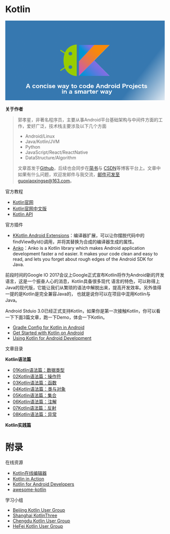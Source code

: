 # Kotlin

<img src="https://github.com/guoxiaoxing/kotlin/raw/master/art/kotlin_banner.png"/>

**关于作者**

>郭孝星，非著名程序员，主要从事Android平台基础架构与中间件方面的工作，爱好广泛，技术栈主要涉及以下几个方面
>
>- Android/Linux
>- Java/Kotlin/JVM
>- Python
>- JavaScript/React/ReactNative
>- DataStructure/Algorithm
>
>文章首发于[Github](https://github.com/guoxiaoxing)，后续也会同步在[简书](http://www.jianshu.com/users/66a47e04215b/latest_articles)与
[CSDN](http://blog.csdn.net/allenwells)等博客平台上。文章中如果有什么问题，欢迎发邮件与我交流，邮件可发至guoxiaoxingse@163.com。

官方教程

- [Kotlin官网](https://kotlinlang.org/)
- [Kotlin官网中文版](https://www.kotlincn.net/)
- [Kotlin API](https://kotlinlang.org/api/latest/jvm/stdlib/index.html)

官方插件

- [KKotlin Android Extensions](https://www.kotlincn.net/docs/tutorials/android-plugin.html)：编译器扩展，可以让你摆脱代码中的findViewById()调用，并将其替换为合成的编译器生成的属性。
- [Anko](https://github.com/kotlin/anko)：Anko is a Kotlin library which makes Android application development faster a nd easier. It makes your code clean and easy to read, and lets you forget about rough edges of the Android SDK for Java.

前段时间的Google IO 2017会议上Google正式宣布Kotlin将作为Android新的开发语言，这是一个振奋人心的消息，Kotlin具备很多现代
语言的特色，可以称得上Java的现代版，它能让我们从繁琐的语法中解脱出来，提高开发效率。另外值得一提的是Kotlin是完全兼容Java的，
也就是说你可以在项目中混用Kotlin与Java。

Android Stduio 3.0已经正式支持Kotlin，如果你是第一次接触Kotlin，你可以看一下下面3篇文章，跑一下Demo，体会一下Kotlin。

- [Gradle Config for Kotlin in Android](https://kotlinlang.org/docs/reference/using-gradle.html)
- [Get Started with Kotlin on Android]( https://developer.android.com/kotlin/get-started.html)
- [Using Kotlin for Android Development](https://kotlinlang.org/docs/reference/android-overview.html)

文章目录

**Kotlin语法篇**

- [01Kotlin语法篇：数据类型](https://github.com/guoxiaoxing/kotlin/blob/master/doc/Kotlin语法篇/01Kotlin语法篇：数据类型.md)
- [02Kotlin语法篇：操作符](https://github.com/guoxiaoxing/kotlin/blob/master/doc/Kotlin语法篇/02Kotlin语法篇：操作符.md])
- [03Kotlin语法篇：函数](https://github.com/guoxiaoxing/kotlin/blob/master/doc/Kotlin语法篇/03Kotlin语法篇：函数.md)
- [04Kotlin语法篇：类与对象](https://github.com/guoxiaoxing/kotlin/blob/master/doc/Kotlin语法篇/04Kotlin语法篇：类与对象.md)
- [05Kotlin语法篇：集合](https://github.com/guoxiaoxing/kotlin/blob/master/doc/Kotlin语法篇/05Kotlin语法篇：集合.md)
- [06Kotlin语法篇：注解](https://github.com/guoxiaoxing/kotlin/blob/master/doc/Kotlin语法篇/06Kotlin语法篇：注解.md)
- [07Kotlin语法篇：反射](https://github.com/guoxiaoxing/kotlin/blob/master/doc/Kotlin语法篇/007Kotlin语法篇：反射.md)
- [08Kotlin语法篇：异常](https://github.com/guoxiaoxing/kotlin/blob/master/doc/Kotlin语法篇/08Kotlin语法篇：异常.md)

**Kotlin实践篇**

# 附录

在线资源

- [Kotlin在线编辑器](https://try.kotlinlang.org/#/Examples/Hello,%20world!/Simplest%20version/Simplest%20version.kt)
- [Kotlin in Action](https://www.manning.com/books/kotlin-in-action)
- [Kotlin for Android Developers](https://leanpub.com/kotlin-for-android-developers)
- [awesome-kotlin](https://github.com/KotlinBy/awesome-kotlin)

学习小组

- [Beijing Kotlin User Group](http://www.kotliner.cn/)
- [Shanghai KotlinThree](http://kotlinthree.github.io/)
- [Chengdu Kotlin User Group](https://www.kotliner.cn/chengdu/)
- [HeFei Kotlin User Group](http://weibo.com/kotlinhfug)
